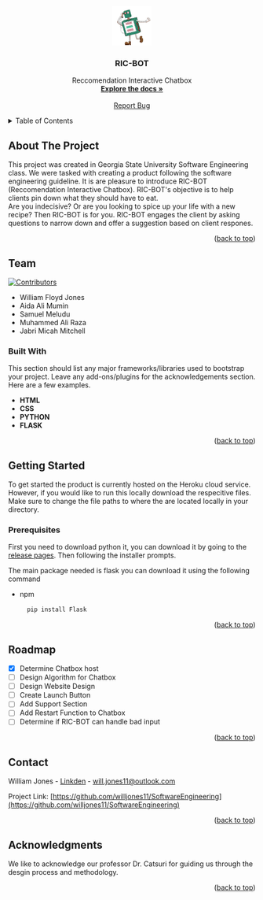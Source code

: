 <div id="top"></div>
<!--
*** Thanks for checking out the Best-README-Template. If you have a suggestion
*** that would make this better, please fork the repo and create a pull request
*** or simply open an issue with the tag "enhancement".
*** Don't forget to give the project a star!
*** Thanks again! Now go create something AMAZING! :D
-->



<!-- PROJECT SHIELDS -->
<!--
*** I'm using markdown "reference style" links for readability.
*** Reference links are enclosed in brackets [ ] instead of parentheses ( ).
*** See the bottom of this document for the declaration of the reference variables
*** for contributors-url, forks-url, etc. This is an optional, concise syntax you may use.
*** https://www.markdownguide.org/basic-syntax/#reference-style-links
-->




<!-- PROJECT LOGO -->
<br />
<div align="center">
  <a href="https://github.com/willjones11/SoftwareEngineering/imgs">
    <img src="imgs/Logo_2.png" alt="Logo" width="80" height="80">
  </a>

  <h3 align="center">RIC-BOT</h3>

  <p align="center">
    Reccomendation Interactive Chatbox
    <br />
    <a href="https://github.com/will.jones11/SofwareEngineering"><strong>Explore the docs »</strong></a>
    <br />
    <br />
    <a href="https://github.com/willjones11/SoftwareEngineering/issues">Report Bug</a>
  </p>
</div>



<!-- TABLE OF CONTENTS -->
<details>
  <summary>Table of Contents</summary>
  <ol>
    <li>
      <a href="#about-the-project">About The Project</a>
      <ul>
        <li><a href="#built-with">Built With</a></li>
      </ul>
    </li>
    <li>
      <a href="#getting-started">Getting Started</a>
      <ul>
        <li><a href="#prerequisites">Prerequisites</a></li>
      </ul>
    </li>
  
    <li><a href="#roadmap">Roadmap</a></li>
    <li><a href="#contact">Contact</a></li>
    <li><a href="#acknowledgments">Acknowledgments</a></li>
  </ol>
</details>



<!-- ABOUT THE PROJECT -->
## About The Project

<!--[![Product Name Screen Shot][product-screenshot]](https://example.com)-->

This project was created in Georgia State University Software Engineering class. We were tasked with creating a product following the software engineering guideline. It is are pleasure to introduce 
RIC-BOT (Reccomendation Interactive Chatbox). RIC-BOT's objective is to help clients pin down what they should have to eat.
<br>
Are you indecisive? Or are you looking to spice up your life with a new recipe? Then RIC-BOT is for you. RIC-BOT engages the client by asking questions to narrow down and offer a suggestion based on client respones.

<p align="right">(<a href="#top">back to top</a>)</p>

## Team
  [![Contributors][contributors-shield]][contributors-url]
* William Floyd Jones 
* Aida Ali Mumin
* Samuel Meludu
* Muhammed Ali Raza
* Jabri Micah Mitchell 

### Built With

This section should list any major frameworks/libraries used to bootstrap your project. Leave any add-ons/plugins for the acknowledgements section. Here are a few examples.

* **HTML**
* **CSS**
* **PYTHON**
* **FLASK**
<p align="right">(<a href="#top">back to top</a>)</p>



<!-- GETTING STARTED -->
## Getting Started

To get started the product is currently hosted on the Heroku cloud service. However, if you would like to run this locally download the respecitive files. Make sure to change the file paths to where the are located locally in your directory.

### Prerequisites
First you need to download python it, you can download it by going to the <a href="https://www.python.org/downloads/windows/">release pages</a>. Then following the installer prompts.

The main package needed is flask you can download it using the following command
* npm
  ```sh
    pip install Flask
  ```

<p align="right">(<a href="#top">back to top</a>)</p>




<!-- ROADMAP -->
## Roadmap

- [X] Determine Chatbox host
- [ ] Design Algorithm for Chatbox
- [ ] Design Website Design
- [ ] Create Launch Button
- [ ] Add Support Section
- [ ] Add Restart Function to Chatbox 
- [ ] Determine if RIC-BOT can handle bad input

<p align="right">(<a href="#top">back to top</a>)</p>



<!-- CONTACT -->
## Contact

William Jones - [Linkden](https://www.linkedin.com/in/williamfjones11/) - will.jones11@outlook.com

Project Link: [https://github.com/willjones11/SoftwareEngineering](https://github.com/willjones11/SoftwareEngineering)

<p align="right">(<a href="#top">back to top</a>)</p>



<!-- ACKNOWLEDGMENTS -->
## Acknowledgments

We like to acknowledge our professor Dr. Catsuri for guiding us through the desgin process and methodology.

<p align="right">(<a href="#top">back to top</a>)</p>


[contributors-shield]: https://img.shields.io/github/contributors/willjones11/SoftwareEngineering.svg?style=for-the-badge
[contributors-url]: https://github.com/willjones11/SoftwareEngineering/graphs/contributors

